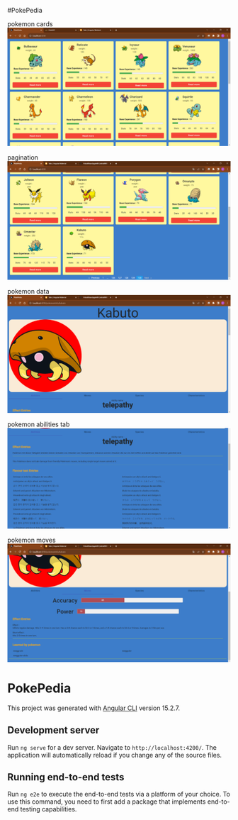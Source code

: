 #PokePedia


pokemon cards
![Alt Text](https://github.com/VishalKhandagale88/PokePedia/blob/main/PokePedia/Screenshot%202023-10-22%20063058.png)


pagination
![Alt Text](https://github.com/VishalKhandagale88/PokePedia/blob/main/PokePedia/Screenshot%202023-10-22%20072133.png)


pokemon data
![Alt Text](https://github.com/VishalKhandagale88/PokePedia/blob/main/PokePedia/Screenshot%202023-10-22%20072158.png)


pokemon abilities tab
![Alt Text](https://github.com/VishalKhandagale88/PokePedia/blob/main/PokePedia/Screenshot%202023-10-22%20072224.png)


pokemon moves
![Alt Text](https://github.com/VishalKhandagale88/PokePedia/blob/main/PokePedia/Screenshot%202023-10-22%20072248.png)


# PokePedia

This project was generated with [Angular CLI](https://github.com/angular/angular-cli) version 15.2.7.


## Development server

Run `ng serve` for a dev server. Navigate to `http://localhost:4200/`. The application will automatically reload if you change any of the source files.



## Running end-to-end tests

Run `ng e2e` to execute the end-to-end tests via a platform of your choice. To use this command, you need to first add a package that implements end-to-end testing capabilities.
